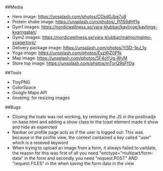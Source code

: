 ##Media

-   Hero image: https://unsplash.com/photos/COxd0Jbe7u8
-   Protein shake image: https://unsplash.com/photos/_PI1S9dHf1g
-   Gym1 images: https://nordicwellness.se/vara-klubbar/kavlinge/kavlinge-kvarngatan/
-   Gym2 images: https://nordicwellness.se/vara-klubbar/malmo/malmo-svagertorp/
-   Delivery package image: https://unsplash.com/photos/YiSD-1eJ_1g
-   Yoga image: https://unsplash.com/photos/Eszi6jZ0Pfk
-   Map image: https://unsplash.com/photos/5F4oYUg-WvM
-   Store top image: https://unsplash.com/photos/mTorQ9gFfOg

##Tools

-   TinyPNG
-   ColorSpace
-   Google Maps API
-   iloveimg: for resizing images

##Bugs

-   Closing the toats was not working, by removing the JS in the postloadjs on base.html and adding a show class to the toast element made it show and hide as expercted
-   Navbar on profile page acts as if the user is logged out: This was because in the profile view, the context contained a key called "user" which is a reseved keyword
-   When trying to upload an image from a form, it always failed to vaildate, the reason for this was first of all you need "enctype="multipart/form-data" in the form and secondly you need "request.POST" AND "request.FILES" in the when saving the form data in the view
